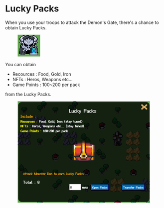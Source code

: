 # Lucky Packs

When you use your troops to attack the Demon's Gate, there's a chance to obtain Lucky Packs.

<figure><img src="../../.gitbook/assets/image (22).png" alt=""><figcaption></figcaption></figure>

You can obtain&#x20;

* Recources : Food, Gold, Iron
* NFTs : Heros, Weapons etc...
* Game Points : 100\~200 per pack

from the Lucky Packs.

<figure><img src="../../.gitbook/assets/image (21).png" alt=""><figcaption></figcaption></figure>



